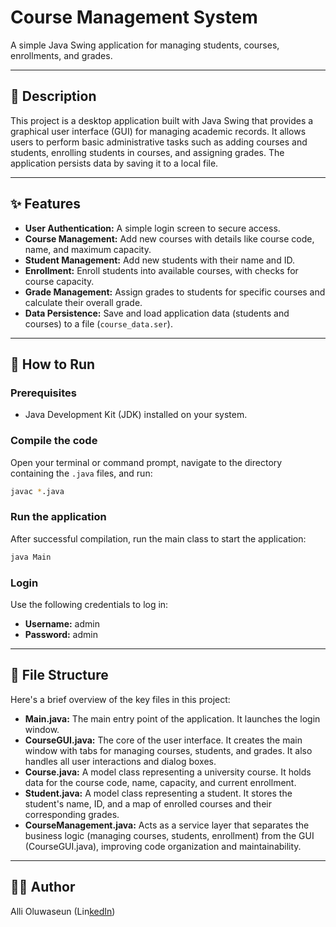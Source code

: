 # Course Management System

A simple Java Swing application for managing students, courses, enrollments, and grades.

---

## 📜 Description

This project is a desktop application built with Java Swing that provides a graphical user interface (GUI) for managing academic records. It allows users to perform basic administrative tasks such as adding courses and students, enrolling students in courses, and assigning grades. The application persists data by saving it to a local file.

---

## ✨ Features

- **User Authentication:** A simple login screen to secure access.
- **Course Management:** Add new courses with details like course code, name, and maximum capacity.
- **Student Management:** Add new students with their name and ID.
- **Enrollment:** Enroll students into available courses, with checks for course capacity.
- **Grade Management:** Assign grades to students for specific courses and calculate their overall grade.
- **Data Persistence:** Save and load application data (students and courses) to a file (`course_data.ser`).

---

## 🚀 How to Run

### Prerequisites

- Java Development Kit (JDK) installed on your system.

### Compile the code

Open your terminal or command prompt, navigate to the directory containing the `.java` files, and run:

```sh
javac *.java
```

### Run the application

After successful compilation, run the main class to start the application:

```sh
java Main
```

### Login

Use the following credentials to log in:

- **Username:** admin
- **Password:** admin

---

## 📁 File Structure

Here's a brief overview of the key files in this project:

- **Main.java:** The main entry point of the application. It launches the login window.
- **CourseGUI.java:** The core of the user interface. It creates the main window with tabs for managing courses, students, and grades. It also handles all user interactions and dialog boxes.
- **Course.java:** A model class representing a university course. It holds data for the course code, name, capacity, and current enrollment.
- **Student.java:** A model class representing a student. It stores the student's name, ID, and a map of enrolled courses and their corresponding grades.
- **CourseManagement.java:** Acts as a service layer that separates the business logic (managing courses, students, enrollment) from the GUI (CourseGUI.java), improving code organization and maintainability.

---

## 👨‍💻 Author

Alli Oluwaseun (Lin[kedIn](https://www.linkedin.com/in/oluwaseun-alli-aa4a812ba/))